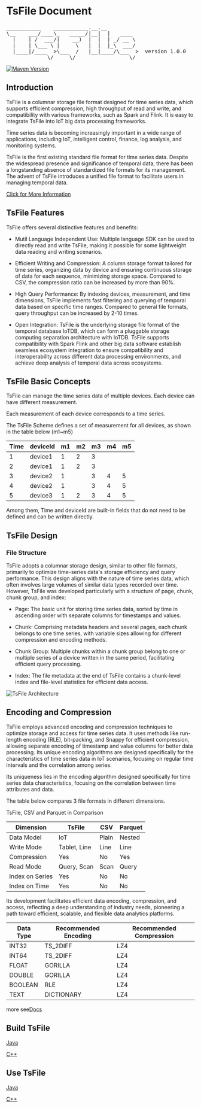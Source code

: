 <!--

    Licensed to the Apache Software Foundation (ASF) under one
    or more contributor license agreements.  See the NOTICE file
    distributed with this work for additional information
    regarding copyright ownership.  The ASF licenses this file
    to you under the Apache License, Version 2.0 (the
    "License"); you may not use this file except in compliance
    with the License.  You may obtain a copy of the License at

        http://www.apache.org/licenses/LICENSE-2.0

    Unless required by applicable law or agreed to in writing,
    software distributed under the License is distributed on an
    "AS IS" BASIS, WITHOUT WARRANTIES OR CONDITIONS OF ANY
    KIND, either express or implied.  See the License for the
    specific language governing permissions and limitations
    under the License.

-->

# TsFile Document
<pre>
___________    ___________.__.__          
\__    ___/____\_   _____/|__|  |   ____  
  |    | /  ___/|    __)  |  |  | _/ __ \ 
  |    | \___ \ |     \   |  |  |_\  ___/ 
  |____|/____  >\___  /   |__|____/\___  >  version 1.0.0
             \/     \/                 \/  
</pre>
[![Maven Version](https://maven-badges.herokuapp.com/maven-central/org.apache.tsfile/tsfile-parent/badge.svg)](http://search.maven.org/#search|gav|1|g:"org.apache.tsfile")

## Introduction

TsFile is a columnar storage file format designed for time series data, which supports efficient compression, high throughput of read and write, and compatibility with various frameworks, such as Spark and Flink. It is easy to integrate TsFile into IoT big data processing frameworks.

Time series data is becoming increasingly important in a wide range of applications, including IoT, intelligent control, finance, log analysis, and monitoring systems. 

TsFile is the first existing standard file format for time series data. Despite the widespread presence and significance of temporal data, there has been a longstanding absence of standardized file formats for its management. The advent of TsFile introduces a unified file format to facilitate users in managing temporal data.

[Click for More Information](https://www.timecho-global.com/archives/apache-tsfile-time-series-data-storage-redefined)

## TsFile Features

TsFile offers several distinctive features and benefits:

- Mutil Language Independent Use: Multiple language SDK can be used to directly read and write TsFile, making it possible for some lightweight data reading and writing scenarios.

- Efficient Writing and Compression: A column storage format tailored for time series, organizing data by device and ensuring continuous storage of data for each sequence, minimizing storage space. Compared to CSV, the compression ratio can be increased by more than 90%.

- High Query Performance: By indexing devices, measurement, and time dimensions, TsFile implements fast filtering and querying of temporal data based on specific time ranges. Compared to general file formats, query throughput can be increased by 2-10 times.

- Open Integration: TsFile is the underlying storage file format of the temporal database IoTDB, which can form a pluggable storage computing separation architecture with IoTDB. TsFile supports compatibility with Spark Flink and other big data software establish seamless ecosystem integration to ensure compatibility and interoperability across different data processing environments, and achieve deep analysis of temporal data across ecosystems.

## TsFile Basic Concepts

TsFile can manage the time series data of multiple devices. Each device can have different measurement.

Each measurement of each device corresponds to a time series.

The TsFile Scheme defines a set of measurement for all devices, as shown in the table below (m1~m5)

| Time | deviceId | m1 | m2 | m3 | m4 | m5 |
|------|----------|----|----|----|----|----|
| 1    | device1  | 1  | 2  | 3  |    |    |
| 2    | device1  | 1  | 2  | 3  |    |    |
| 3    | device2  | 1  |    | 3  | 4  | 5  |
| 4    | device2  | 1  |    | 3  | 4  | 5  |
| 5    | device3  | 1  | 2  | 3  | 4  | 5  |

Among them, Time and deviceId are built-in fields that do not need to be defined and can be written directly.

## TsFile Design

### File Structure

TsFile adopts a columnar storage design, similar to other file formats, primarily to optimize time-series data's storage efficiency and query performance. This design aligns with the nature of time series data, which often involves large volumes of similar data types recorded over time. However, TsFile was developed particularly with a structure of page, chunk, chunk group, and index:

- Page: The basic unit for storing time series data, sorted by time in ascending order with separate columns for timestamps and values.

- Chunk: Comprising metadata headers and several pages, each chunk belongs to one time series, with variable sizes allowing for different compression and encoding methods.

- Chunk Group: Multiple chunks within a chunk group belong to one or multiple series of a device written in the same period, facilitating efficient query processing.

- Index: The file metadata at the end of TsFile contains a chunk-level index and file-level statistics for efficient data access.

![TsFile Architecture](https://alioss.timecho.com/docs/img/tsfile.jpeg)

## Encoding and Compression

TsFile employs advanced encoding and compression techniques to optimize storage and access for time series data. It uses methods like run-length encoding (RLE), bit-packing, and Snappy for efficient compression, allowing separate encoding of timestamp and value columns for better data processing. Its unique encoding algorithms are designed specifically for the characteristics of time series data in IoT scenarios, focusing on regular time intervals and the correlation among series. 

Its uniqueness lies in the encoding algorithm designed specifically for time series data characteristics, focusing on the correlation between time attributes and data.

The table below compares 3 file formats in different dimensions.

TsFile, CSV and Parquet in Comparison

| Dimension       | TsFile       | CSV   | Parquet |
|-----------------|--------------|-------|---------|
| Data Model      | IoT          | Plain | Nested  |
| Write Mode      | Tablet, Line | Line  | Line    |
| Compression     | Yes          | No    | Yes     |
| Read Mode       | Query, Scan  | Scan  | Query   |
| Index on Series | Yes          | No    | No      |
| Index on Time   | Yes          | No    | No      |

Its development facilitates efficient data encoding, compression, and access, reflecting a deep understanding of industry needs, pioneering a path toward efficient, scalable, and flexible data analytics platforms.

| Data Type    | Recommended Encoding       | Recommended Compression |
|---------|------------|--------|
| INT32   | TS_2DIFF   | LZ4    |
| INT64   | TS_2DIFF   | LZ4    |
| FLOAT   | GORILLA    | LZ4    |
| DOUBLE  | GORILLA    | LZ4    |
| BOOLEAN | RLE        | LZ4    |
| TEXT    | DICTIONARY | LZ4    |

more see[Docs](https://iotdb.apache.org/UserGuide/latest/Basic-Concept/Encoding-and-Compression.html)

## Build TsFile

[Java](./java/tsfile/README.md#building-with-java)

[C++](./cpp/tsfile/README.md#build)


## Use TsFile

[Java](./java/tsfile/README.md#use-tsfile)

[C++](./cpp/tsfile/README.md#use-tsfile)
